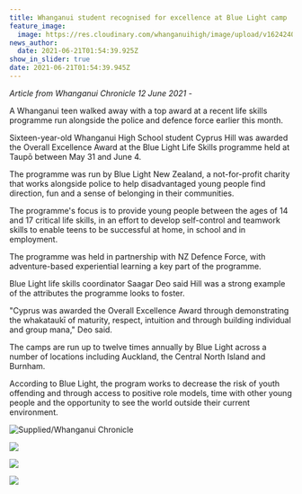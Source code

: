 ```yaml
---
title: Whanganui student recognised for excellence at Blue Light camp
feature_image:
  image: https://res.cloudinary.com/whanganuihigh/image/upload/v1624240839/News/Use_this_one.jpg
news_author:
  date: 2021-06-21T01:54:39.925Z
show_in_slider: true
date: 2021-06-21T01:54:39.945Z
---
```

*Article from Whanganui Chronicle 12 June 2021 -*

A Whanganui teen walked away with a top award at a recent life skills programme run alongside the police and defence force earlier this month.

Sixteen-year-old Whanganui High School student Cyprus Hill was awarded the Overall Excellence Award at the Blue Light Life Skills programme held at Taupō between May 31 and June 4.

The programme was run by Blue Light New Zealand, a not-for-profit charity that works alongside police to help disadvantaged young people find direction, fun and a sense of belonging in their communities.

The programme's focus is to provide young people between the ages of 14 and 17 critical life skills, in an effort to develop self-control and teamwork skills to enable teens to be successful at home, in school and in employment.

The programme was held in partnership with NZ Defence Force, with adventure-based experiential learning a key part of the programme.

Blue Light life skills coordinator Saagar Deo said Hill was a strong example of the attributes the programme looks to foster.

"Cyprus was awarded the Overall Excellence Award through demonstrating the whakataukī of maturity, respect, intuition and through building individual and group mana," Deo said.

The camps are run up to twelve times annually by Blue Light across a number of locations including Auckland, the Central North Island and Burnham.

According to Blue Light, the program works to decrease the risk of youth offending and through access to positive role models, time with other young people and the opportunity to see the world outside their current environment.



![](https://res.cloudinary.com/whanganuihigh/image/upload/v1624240766/News/R6MEDJDXNEHLHOEXDC3OCGGXLI.jpg "Supplied/Whanganui Chronicle")

![](https://res.cloudinary.com/whanganuihigh/image/upload/v1624240765/News/IMG_0012.jpg)

![](https://res.cloudinary.com/whanganuihigh/image/upload/v1624240763/News/IMG_0010.jpg)

![](https://res.cloudinary.com/whanganuihigh/image/upload/v1624240764/News/IMG_0011.jpg)